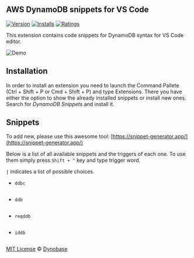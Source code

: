 ## AWS DynamoDB snippets for VS Code

[![Version](https://vsmarketplacebadge.apphb.com/version/rafwilinski.dynamodb-vscode-snippets.svg)](https://marketplace.visualstudio.com/items?itemName=rafwilinski.dynamodb-vscode-snippets)
[![Installs](https://vsmarketplacebadge.apphb.com/installs/rafwilinski.dynamodb-vscode-snippets.svg)](https://marketplace.visualstudio.com/items?itemName=rafwilinski.dynamodb-vscode-snippets)
[![Ratings](https://vsmarketplacebadge.apphb.com/rating/rafwilinski.dynamodb-vscode-snippets.svg)](https://marketplace.visualstudio.com/items?itemName=rafwilinski.dynamodb-vscode-snippets)

This extension contains code snippets for DynamoDB syntax for VS Code editor.

![Demo](https://github.com/dynobase/dynamodb-vscode-snippets/raw/master/images/demo.gif "Demo")

## Installation

In order to install an extension you need to launch the Command Pallete (Ctrl + Shift + P or Cmd + Shift + P) and type Extensions.
There you have either the option to show the already installed snippets or install new ones. Search for *DynamoDB Snippets* and install it.

## Snippets

To add new, please use this awesome tool: [https://snippet-generator.app/](https://snippet-generator.app/)

Below is a list of all available snippets and the triggers of each one. To use them simply press `Shift + ^` key and type trigger word.

`|` indicates a list of possible choices.

- `ddbc` 

```javascript
```


- `ddb` 

```javascript
```


- `reqddb` 

```javascript
```

- `iddb` 

```javascript
```

[MIT License](https://opensource.org/licenses/MIT) © [Dynobase](https://dynobase.dev)
